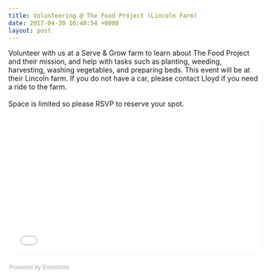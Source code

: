 ```yaml
---
title: Volunteering @ The Food Project (Lincoln Farm)
date: 2017-04-30 16:40:54 +0000
layout: post
---
```


<p>
<span data-sheets-value="{&quot;1&quot;:2,&quot;2&quot;:&quot;Volunteer with us at a Serve &amp; Grow farm to learn about The Food Project and their mission, and help with tasks such as planting, weeding, harvesting, washing vegetables, and preparing beds. This event will be at their Lincoln farm. If you do not have a car, please contact Lloyd if you need a ride to the farm. \n\nSpace is limited so please RSVP to reserve your spot.&quot;}" data-sheets-userformat="{&quot;2&quot;:513,&quot;3&quot;:{&quot;1&quot;:0},&quot;12&quot;:0}">Volunteer with us at a Serve &amp; Grow farm to learn about The Food Project and their mission, and help with tasks such as planting, weeding, harvesting, washing vegetables, and preparing beds. This event will be at their Lincoln farm. If you do not have a car, please contact Lloyd if you need a ride to the farm. <br /> <br /> Space is limited so please RSVP to reserve your spot.</span>
</p>
<p>
<iframe src="//eventbrite.com/tickets-external?eid=34178885968&amp;ref=etckt" width="100%" height="275" frameborder="0" marginwidth="5" marginheight="5" scrolling="auto">
</iframe>
</p>
<div style="font-family: Helvetica, Arial; font-size: 12px; padding: 10px 0 5px; margin: 2px; width: 100%; text-align: left;">
<a class="powered-by-eb" style="color: #adb0b6; text-decoration: none;" href="http://www.eventbrite.com/" target="_blank" rel="noopener noreferrer">Powered by Eventbrite</a>
</div>